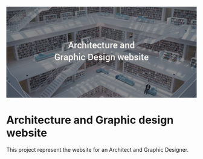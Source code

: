 ![](img/banner_desgin_2.jpg)
# Architecture and Graphic design website
This project represent the website for an Architect and Graphic Designer.

